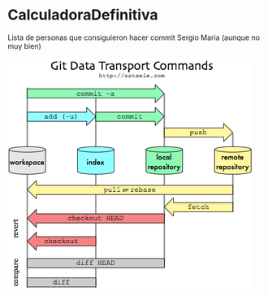 # CalculadoraDefinitiva

Lista de personas que consiguieron hacer commit
Sergio
Maria (aunque no muy bien)

![alt text](https://github.com/spysoul/CalculadoraDefinitiva/blob/master/git.png?raw=true)